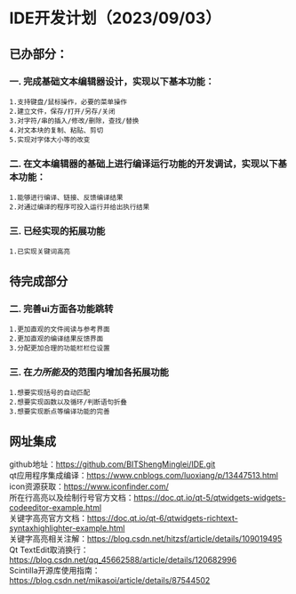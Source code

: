 # IDE开发计划（2023/09/03）
## 已办部分：
### 一. 完成基础文本编辑器设计，实现以下基本功能：  
    1.支持键盘/鼠标操作，必要的菜单操作
    2.建立文件，保存/打开/另存/关闭
    3.对字符/串的插入/修改/删除，查找/替换
    4.对文本块的复制、粘贴、剪切
    5.实现对字体大小等的改变
### 二. 在文本编辑器的基础上进行编译运行功能的开发调试，实现以下基本功能：
    1.能够进行编译、链接、反馈编译结果
    2.对通过编译的程序可投入运行并给出执行结果
### 三. 已经实现的拓展功能
    1.已实现关键词高亮

## 待完成部分
### 二. 完善ui方面各功能跳转
    1.更加直观的文件阅读与参考界面
    2.更加直观的编译结果反馈界面
    3.分配更加合理的功能栏栏位设置
### 三. 在*力所能及*的范围内增加各拓展功能
    1.想要实现括号的自动匹配
    2.想要实现函数以及循环/判断语句折叠
    3.想要实现断点等编译功能的完善

## 网址集成
github地址：https://github.com/BITShengMinglei/IDE.git  
qt应用程序集成编译：https://www.cnblogs.com/luoxiang/p/13447513.html  
icon资源获取：https://www.iconfinder.com/  
所在行高亮以及绘制行号官方文档：https://doc.qt.io/qt-5/qtwidgets-widgets-codeeditor-example.html  
关键字高亮官方文档：https://doc.qt.io/qt-6/qtwidgets-richtext-syntaxhighlighter-example.html  
关键字高亮相关注解：https://blog.csdn.net/hitzsf/article/details/109019495  
Qt TextEdit取消换行：https://blog.csdn.net/qq_45662588/article/details/120682996  
Scintilla开源库使用指南：https://blog.csdn.net/mikasoi/article/details/87544502
 




